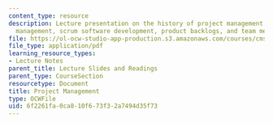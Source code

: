 ```yaml
---
content_type: resource
description: Lecture presentation on the history of project management, agile project
  management, scrum software development, product backlogs, and team meetings.
file: https://ol-ocw-studio-app-production.s3.amazonaws.com/courses/cms-611j-creating-video-games-fall-2014/6f2261fa0ca810f673f32a7494d35f73_MITCMS_611JF14_AgileLec1.pdf
file_type: application/pdf
learning_resource_types:
- Lecture Notes
parent_title: Lecture Slides and Readings
parent_type: CourseSection
resourcetype: Document
title: Project Management
type: OCWFile
uid: 6f2261fa-0ca8-10f6-73f3-2a7494d35f73
---
```

